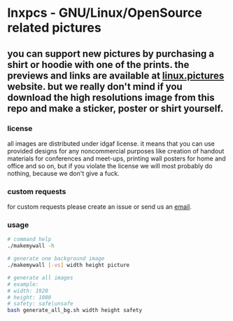 # lnxpcs - GNU/Linux/OpenSource related pictures

## you can support new pictures by purchasing a shirt or hoodie with one of the prints. the previews and links are available at **[linux.pictures](https://linux.pictures)** website. but we really don't mind if you download the high resolutions image from this repo and make a sticker, poster or shirt yourself.

### license

all images are distributed under idgaf license. it means that you can use provided designs for any noncommercial purposes like creation of handout materials for conferences and meet-ups, printing wall posters for home and office and so on, but if you violate the license we will most probably do nothing, because we don't give a fuck.

### custom requests

for custom requests please create an issue or send us an [email](mailto:jstpcs@protonmail.com).

### usage

```bash
# command help
./makemywall -h

# generate one background image
./makemywall [-vs] width height picture

# generate all images
# example:
# width: 1920
# height: 1080
# safety: safe|unsafe
bash generate_all_bg.sh width height safety
```
